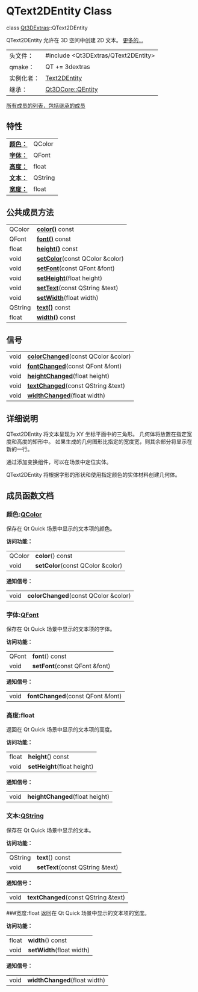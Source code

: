 # QText2DEntity Class
class [Qt3DExtras](Qt3DExtras.md#)::QText2DEntity

QText2DEntity 允许在 3D 空间中创建 2D 文本。 [更多的...](QText2DEntity.md#details)

|     |   |
|  ----  | ----  |
| 头文件：    | #include <Qt3DExtras/QText2DEntity>  |
| qmake：  | QT += 3dextras |
| 实例化者：  | [Text2DEntity](Text2DEntity.md#) |
| 继承：  | [Qt3DCore::QEntity](Qt3DCore.md#) |

[所有成员的列表，包括继承的成员](../qt3dextras-qtext2dentity-members.md)

## 特性 
|     |   |
|  ----  | ----  |
| [**颜色：**](QText2DEntity.md#颜色:QColor) | QColor |
| [**字体：**](QText2DEntity.md#字体:QFont)  | QFont |
| [**高度：**](QText2DEntity.md#高度:float)  | float |
| [**文本：**](QText2DEntity.md#文本:QString)  | QString |
| [**宽度：**](QText2DEntity.md#宽度:float)  | float  |

## 公共成员方法
|     |   |
|  ----  | ----  |
| QColor  | [**color()**](QText2DEntity.md#颜色:QColor) const |
| QFont  | [**font()**](QText2DEntity.md#字体:QFont) const |
| float  | [**height()**](QText2DEntity.md#高度:float) const |
| void  | [**setColor**](QText2DEntity.md#颜色:QColor)(const QColor &color) |
| void  | [**setFont**](QText2DEntity.md#字体:QFont)(const QFont &font) |
| void  | [**setHeight**](QText2DEntity.md#高度:float)(float height) |
| void  | [**setText**](QText2DEntity.md#文本:QString)(const QString &text) |
| void  | [**setWidth**](QText2DEntity.md#宽度:float)(float width) |
| QString  | [**text()**](QText2DEntity.md#文本:QString) const |
| float  | [**width()**](QText2DEntity.md#宽度:float) const |

## 信号
|     |   |
|  ----  | ----  |
|void	|[**colorChanged**](QText2DEntity.md#颜色:QColor)(const QColor &color)	|
|void	|[**fontChanged**](QText2DEntity.md#字体:QFont)(const QFont &font)		|
|void	|[**heightChanged**](QText2DEntity.md#高度:float)(float height)		|
|void	|[**textChanged**](QText2DEntity.md#文本:QString)(const QString &text)	|
|void	|[**widthChanged**](QText2DEntity.md#宽度:float)(float width)			|

## 详细说明
QText2DEntity 将文本呈现为 XY 坐标平面中的三角形。 几何体将放置在指定宽度和高度的矩形中。 如果生成的几何图形比指定的宽度宽，则其余部分将显示在新的一行。

通过添加变换组件，可以在场景中定位实体。

QText2DEntity 将根据字形的形状和使用指定颜色的实体材料创建几何体。 

## 成员函数文档
### 颜色:[QColor](../../C/Color.md)
保存在 Qt Quick 场景中显示的文本项的颜色。

**访问功能：**

|     |   |
|  ----  | ----  |
| QColor | **color**() const					|
| void	| **setColor**(const QColor &color)	|

**通知信号：**

|     |   |
| ----  | ----  |
| void	| **colorChanged**(const QColor &color)|


### 字体:[QFont](../../F/Font.md)
保存在 Qt Quick 场景中显示的文本项的字体。

**访问功能：**

|     |   |
| ----  | ----  |
|QFont	|**font**() const|
|void	|**setFont**(const QFont &font)|

**通知信号：**

|     |   |
| ----  | ----  |
|void |**fontChanged**(const QFont &font)|


### 高度:float
返回在 Qt Quick 场景中显示的文本项的高度。

**访问功能：**

|     |   |
| ----  | ----  |
|float	|**height**() const|
|void	|**setHeight**(float height)|


**通知信号：**

|     |   |
| ----  | ----  |
|void |**heightChanged**(float height)|


### 文本:[QString](../../S/QString.md)
保存在 Qt Quick 场景中显示的文本。

**访问功能：**

|     |   |
| ----  | ----  |
|QString |**text**() const|
|void| **setText**(const QString &text)|

**通知信号：**

|     |   |
| ----  | ----  |
|void |**textChanged**(const QString &text)|

###宽度:float
返回在 Qt Quick 场景中显示的文本项的宽度。

**访问功能：**

|     |   |
| ----  | ----  |
|float|**width**() const|
|void |**setWidth**(float width)|

**通知信号：**

|     |   |
| ----  | ----  |
|void 	|**widthChanged**(float width)|
